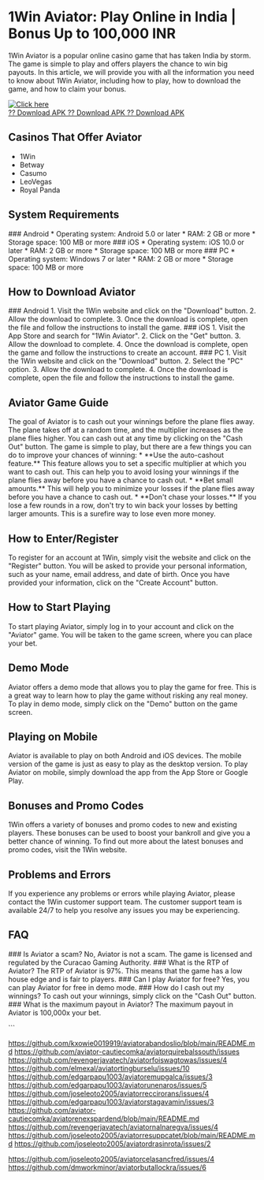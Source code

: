 # 1Win Aviator: Play Online in India \| Bonus Up to 100,000 INR

1Win Aviator is a popular online casino game that has taken India by
storm. The game is simple to play and offers players the chance to win
big payouts. In this article, we will provide you with all the
information you need to know about 1Win Aviator, including how to play,
how to download the game, and how to claim your bonus.

[![Click
here](https://readscoops.com/wp-content/uploads/2023/03/Readscoop-aviator-1-1.jpg)](https://traff.sbs/deff)\
[?? Download APK ?? Download APK ?? Download
APK](https://traff.sbs/deff)

## Casinos That Offer Aviator

-   1Win
-   Betway
-   Casumo
-   LeoVegas
-   Royal Panda

## System Requirements

\### Android \* Operating system: Android 5.0 or later \* RAM: 2 GB or
more \* Storage space: 100 MB or more \### iOS \* Operating system: iOS
10.0 or later \* RAM: 2 GB or more \* Storage space: 100 MB or more \###
PC \* Operating system: Windows 7 or later \* RAM: 2 GB or more \*
Storage space: 100 MB or more

## How to Download Aviator

\### Android 1. Visit the 1Win website and click on the "Download"
button. 2. Allow the download to complete. 3. Once the download is
complete, open the file and follow the instructions to install the game.
\### iOS 1. Visit the App Store and search for "1Win Aviator". 2.
Click on the "Get" button. 3. Allow the download to complete. 4.
Once the download is complete, open the game and follow the instructions
to create an account. \### PC 1. Visit the 1Win website and click on the
"Download" button. 2. Select the "PC" option. 3. Allow the
download to complete. 4. Once the download is complete, open the file
and follow the instructions to install the game.

## Aviator Game Guide

The goal of Aviator is to cash out your winnings before the plane flies
away. The plane takes off at a random time, and the multiplier increases
as the plane flies higher. You can cash out at any time by clicking on
the "Cash Out" button. The game is simple to play, but there are a
few things you can do to improve your chances of winning: \* \*\*Use the
auto-cashout feature.\*\* This feature allows you to set a specific
multiplier at which you want to cash out. This can help you to avoid
losing your winnings if the plane flies away before you have a chance to
cash out. \* \*\*Bet small amounts.\*\* This will help you to minimize
your losses if the plane flies away before you have a chance to cash
out. \* \*\*Don\'t chase your losses.\*\* If you lose a few rounds in a
row, don\'t try to win back your losses by betting larger amounts. This
is a surefire way to lose even more money.

## How to Enter/Register

To register for an account at 1Win, simply visit the website and click
on the "Register" button. You will be asked to provide your
personal information, such as your name, email address, and date of
birth. Once you have provided your information, click on the "Create
Account" button.

## How to Start Playing

To start playing Aviator, simply log in to your account and click on the
"Aviator" game. You will be taken to the game screen, where you
can place your bet.

## Demo Mode

Aviator offers a demo mode that allows you to play the game for free.
This is a great way to learn how to play the game without risking any
real money. To play in demo mode, simply click on the "Demo"
button on the game screen.

## Playing on Mobile

Aviator is available to play on both Android and iOS devices. The mobile
version of the game is just as easy to play as the desktop version. To
play Aviator on mobile, simply download the app from the App Store or
Google Play.

## Bonuses and Promo Codes

1Win offers a variety of bonuses and promo codes to new and existing
players. These bonuses can be used to boost your bankroll and give you a
better chance of winning. To find out more about the latest bonuses and
promo codes, visit the 1Win website.

## Problems and Errors

If you experience any problems or errors while playing Aviator, please
contact the 1Win customer support team. The customer support team is
available 24/7 to help you resolve any issues you may be experiencing.

## FAQ

\### Is Aviator a scam? No, Aviator is not a scam. The game is licensed
and regulated by the Curacao Gaming Authority. \### What is the RTP of
Aviator? The RTP of Aviator is 97%. This means that the game has a low
house edge and is fair to players. \### Can I play Aviator for free?
Yes, you can play Aviator for free in demo mode. \### How do I cash out
my winnings? To cash out your winnings, simply click on the "Cash
Out" button. \### What is the maximum payout in Aviator? The maximum
payout in Aviator is 100,000x your bet.

\`\`\`

https://github.com/kxowie0019919/aviatorabandoslio/blob/main/README.md
https://github.com/aviator-cautiecomka/aviatorquirebalssouth/issues
https://github.com/revengerjavatech/aviatorfoiswagtowas/issues/4
https://github.com/elmexal/aviatortingburselu/issues/10
https://github.com/edgarpapu1003/aviatoremupgalca/issues/3
https://github.com/edgarpapu1003/aviatorunenaros/issues/5
https://github.com/joseleoto2005/aviatorreccirorans/issues/4
https://github.com/edgarpapu1003/aviatorstagavamin/issues/3
https://github.com/aviator-cautiecomka/aviatorenexspardend/blob/main/README.md
https://github.com/revengerjavatech/aviatornalnaregva/issues/4
https://github.com/joseleoto2005/aviatorresuppcatet/blob/main/README.md
https://github.com/joseleoto2005/aviatordrasinrota/issues/2

https://github.com/joseleoto2005/aviatorcelasancfred/issues/4
https://github.com/dmworkminor/aviatorbutallockra/issues/6
